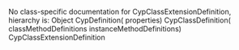 No class-specific documentation for CypClassExtensionDefinition, hierarchy is: 
Object
  CypDefinition( properties)
    CypClassDefinition( classMethodDefinitions instanceMethodDefinitions)
      CypClassExtensionDefinition
